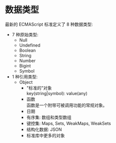 # 数据类型

最新的 ECMAScript 标准定义了 8 种数据类型:

* 7 种原始类型:
  * Null
  * Undefined
  * Boolean
  * String
  * Number
  * Bigint
  * Symbol
* 1 种引用类型:
  * Object
    * "标准的"对象  
      key(string|symbol): value(any)
    * 函数  
      函数是一个附带可被调用功能的常规对象。
    * 日期
    * 有序集: 数组和类型数组
    * 键控集: Maps, Sets, WeakMaps, WeakSets
    * 结构化数据: JSON
    * 标准库中更多的对象
